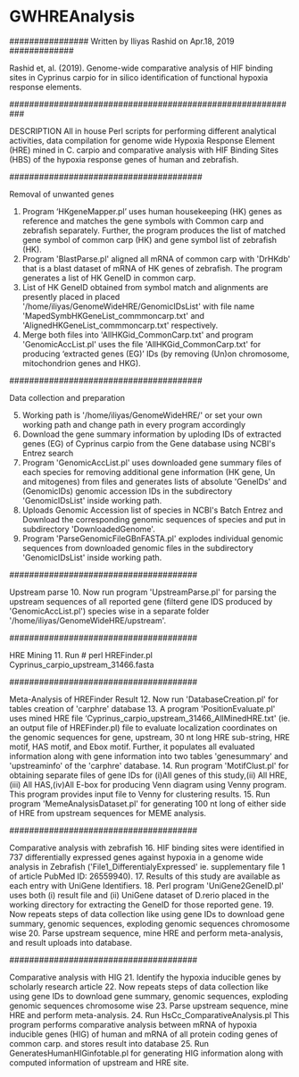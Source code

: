 # GWHREAnalysis

################ Written by Iliyas Rashid on Apr.18, 2019 #############

Rashid et, al. (2019). Genome-wide comparative analysis of HIF binding sites in Cyprinus carpio for in silico identification of functional hypoxia response elements. 

###########################################################

DESCRIPTION
All in house Perl scripts for performing different analytical activities, data compilation for genome wide Hypoxia Response Element (HRE) mined in C. carpio and comparative analysis with HIF Binding Sites (HBS) of the hypoxia response genes of human and zebrafish.

####################################### 

Removal of unwanted genes
1.	Program ‘HKgeneMapper.pl’ uses human housekeeping (HK) genes as reference and matches the gene symbols with Common carp and zebrafish separately. Further, the program produces the list of matched gene symbol of common carp (HK) and gene symbol list of zebrafish (HK).
2.	Program 'BlastParse.pl' aligned all mRNA of common carp with 'DrHKdb' that is a blast dataset of mRNA of HK genes of zebrafish. The program generates a list of HK GeneID in common carp.
3.	List of HK GeneID obtained from symbol match and alignments are presently placed in placed '/home/iliyas/GenomeWideHRE/GenomicIDsList' with file name 'MapedSymbHKGeneList_commmoncarp.txt' and 'AlignedHKGeneList_commmoncarp.txt' respectively.
4.	Merge both files into 'AllHKGid_CommonCarp.txt' and program 'GenomicAccList.pl' uses the file 'AllHKGid_CommonCarp.txt' for producing ‘extracted genes (EG)’ IDs (by removing (Un)on chromosome, mitochondrion genes and HKG). 

#######################################

 Data collection and preparation

5.	Working path is '/home/iliyas/GenomeWideHRE/' or set your own working path and change path in every program accordingly
6.	Download the gene summary information by uploding IDs of extracted genes (EG) of Cyprinus carpio from the Gene database using NCBI's Entrez search
7.	Program 'GenomicAccList.pl' uses downloaded gene summary files of each species for removing additional gene information (HK gene, Un and mitogenes) from files and generates lists of absolute 'GeneIDs' and (GenomicIDs) genomic accession IDs in the subdirectory 'GenomicIDsList' inside working path.
8.	Uploads Genomic Accession list of species in NCBI's Batch Entrez and Download the corresponding genomic sequences of species and put in subdirectory 'DownloadedGenome'.
9.	Program 'ParseGenomicFileGBnFASTA.pl' explodes individual genomic sequences from downloaded genomic files in the subdirectory 'GenomicIDsList' inside working path. 

######################################
 
Upstream parse
10.	Now run program 'UpstreamParse.pl' for parsing the upstream sequences of all reported gene (filterd gene IDS produced by 'GenomicAccList.pl') species wise in a separate folder '/home/iliyas/GenomeWideHRE/upstream'.

###################################### 

HRE Mining
11.	Run # perl HREFinder.pl Cyprinus_carpio_upstream_31466.fasta

######################################

Meta-Analysis of HREFinder Result
12.	Now run 'DatabaseCreation.pl' for tables creation of 'carphre' database
13.	A program 'PositionEvaluate.pl' uses mined HRE file ‘Cyprinus_carpio_upstream_31466_AllMinedHRE.txt' (ie. an output file of HREFinder.pl) file to evaluate localization coordinates on the genomic sequences for gene, upstream, 30 nt long HRE sub-string, HRE motif, HAS motif, and Ebox motif. Further, it populates all evaluated information along with gene information into two tables 'genesummary' and 'upstreaminfo' of the 'carphre' database.
14.	Run program 'MotifClust.pl' for obtaining separate files of gene IDs for (i)All genes of this study,(ii) All HRE,(iii) All HAS,(iv)All E-box for producing Venn diagram using Venny program. This program provides input file to Venny for clustering results.
15.	Run program 'MemeAnalysisDataset.pl' for generating 100 nt long of either side of HRE from upstream sequences for MEME analysis. 

######################################

Comparative analysis with zebrafish
16.	HIF binding sites were identified in 737 differentially expressed genes against hypoxia in a genome wide analysis in Zebrafish ('File1_DifferentialyExpressed' ie. supplementary file 1 of article PubMed ID: 26559940).
17.	Results of this study are available as each entry with UniGene Identifiers.
18.	Perl program 'UniGene2GeneID.pl' uses both (i) result file and (ii) UniGene dataset of D.rerio placed in the working directory for extracting the GeneID for those reported gene.
19.	Now repeats steps of data collection like using gene IDs to download gene summary, genomic sequences, exploding genomic sequences chromosome wise
20.	Parse upstream sequence, mine HRE and perform meta-analysis, and result uploads into database.

######################################

Comparative analysis with HIG
21.	Identify the hypoxia inducible genes by scholarly research article
22.	Now repeats steps of data collection like using gene IDs to download gene summary, genomic sequences, exploding genomic sequences chromosome wise
23.	Parse upstream sequence, mine HRE and perform meta-analysis.
24.	Run HsCc_ComparativeAnalysis.pl This program performs comparative analysis between mRNA of hypoxia inducible genes (HIG) of human and mRNA of all protein coding genes of common carp. and stores result into database
25.	Run GeneratesHumanHIGinfotable.pl for generating HIG information along with computed information of upstream and HRE site. 
